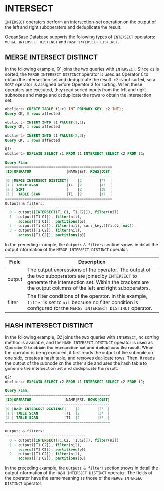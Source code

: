 # INTERSECT

`INTERSECT` operators perform an intersection-set operation on the output of the left and right suboperators and deduplicate the result.

OceanBase Database supports the following types of `INTERSECT` operators: `MERGE INTERSECT DISTINCT` and `HASH INTERSECT DISTINCT`.

## MERGE INTERSECT DISTINCT

In the following example, Q1 joins the two queries with `INTERSECT`. Since `c1` is sorted, the `MERGE INTERSECT DISTINCT` operator is used as Operator 0 to obtain the intersection set and deduplicate the result. `c2` is not sorted, so a `SORT` operator is assigned before Operator 3 for sorting. When these operators are executed, they read sorted inputs from the left and right subnodes and merge and deduplicate the rows to obtain the intersection set.

```sql
obclient> CREATE TABLE t1(c1 INT PRIMARY KEY, c2 INT);
Query OK, 0 rows affected

obclient> INSERT INTO t1 VALUES(1,1);
Query OK, 1 rows affected

obclient> INSERT INTO t1 VALUES(2,2);
Query OK, 1 rows affected

Q1:
obclient> EXPLAIN SELECT c1 FROM t1 INTERSECT SELECT c2 FROM t1;

Query Plan:
=================================================
|ID|OPERATOR                |NAME|EST. ROWS|COST|
-------------------------------------------------
|0 |MERGE INTERSECT DISTINCT|    |2        |77  |
|1 | TABLE SCAN             |T1  |2        |37  |
|2 | SORT                   |    |2        |39  |
|3 |  TABLE SCAN            |T1  |2        |37  |
=================================================
Outputs & filters:
-------------------------------------
  0 - output([INTERSECT(T1.C1, T1.C2)]), filter(nil)
  1 - output([T1.C1]), filter(nil),
      access([T1.C1]), partitions(p0)
  2 - output([T1.C2]), filter(nil), sort_keys([T1.C2, ASC])
  3 - output([T1.C2]), filter(nil),
      access([T1.C2]), partitions(p0)
```

In the preceding example, the `Outputs & filters` section shows in detail the output information of the `MERGE INTERSECT DISTINCT` operator.

| **Field** | **Description** |
|----------|--------------------------------------------------------------------------------------------|
| output | The output expressions of the operator. The output of the two suboperators are joined by `INTERSECT` to generate the intersection set. Within the brackets are the output columns of the left and right suboperators.  |
| filter | The filter conditions of the operator. In this example, `filter` is set to `nil` because no filter condition is configured for the `MERGE INTERSECT DISTINCT` operator.  |

## HASH INTERSECT DISTINCT

In the following example, Q2 joins the two queries with `INTERSECT`, no sorting method is available, and the `HASH INTERSECT DISTINCT` operator is used as Operator 0 to obtain the intersection set and deduplicate the result. When the operator is being executed, it first reads the output of the subnode on one side, creates a hash table, and removes duplicate rows. Then, it reads the output of the subnode on the other side and uses the hash table to generate the intersection set and deduplicate the result.

```sql
Q2:
obclient> EXPLAIN SELECT c2 FROM t1 INTERSECT SELECT c2 FROM t1;

Query Plan:
================================================
|ID|OPERATOR               |NAME|EST. ROWS|COST|
------------------------------------------------
|0 |HASH INTERSECT DISTINCT|    |2        |77  |
|1 | TABLE SCAN            |T1  |2        |37  |
|2 | TABLE SCAN            |T1  |2        |37  |
================================================

Outputs & filters:
-------------------------------------
  0 - output([INTERSECT(T1.C2, T1.C2)]), filter(nil)
  1 - output([T1.C2]), filter(nil),
      access([T1.C2]), partitions(p0)
  2 - output([T1.C2]), filter(nil),
      access([T1.C2]), partitions(p0)
```

In the preceding example, the `Outputs & filters` section shows in detail the output information of the `HASH INTERSECT DISTINCT` operator. The fields of the operator have the same meaning as those of the `MERGE INTERSECT DISTINCT` operator.